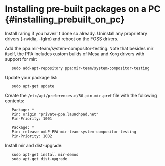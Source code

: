 Installing pre-built packages on a PC {#installing_prebuilt_on_pc}
=====================================

Install raring if you haven' t done so already.  Uninstall any proprietary
drivers (-nvidia, -fglrx) and reboot on the FOSS drivers.

Add the ppa:mir-team/system-compositor-testing. Note that besides mir itself,
the PPA includes custom builds of Mesa and Xorg drivers with support for mir:

       sudo add-apt-repository ppa:mir-team/system-compositor-testing

Update your package list:

       sudo apt-get update

Create the `/etc/apt/preferences.d/50-pin-mir.pref` file with the following
contents:

       Package: *
       Pin: origin "private-ppa.launchpad.net"
       Pin-Priority: 1001

       Package: *
       Pin: release o=LP-PPA-mir-team-system-compositor-testing
       Pin-Priority: 1002

Install mir and dist-upgrade:

       sudo apt-get install mir-demos
       sudo apt-get dist-upgrade

